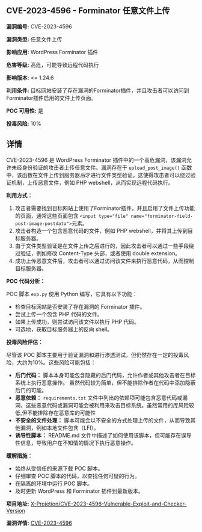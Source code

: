 ## CVE-2023-4596 - Forminator 任意文件上传

**漏洞编号:** CVE-2023-4596

**漏洞类型:** 任意文件上传

**影响应用:** WordPress Forminator 插件

**危害等级:** 高危，可能导致远程代码执行

**影响版本:** <= 1.24.6

**利用条件:** 目标网站安装了存在漏洞的Forminator插件，并且攻击者可以访问到Forminator插件启用的文件上传页面。

**POC 可用性:** 是

**投毒风险:** 10%

## 详情

CVE-2023-4596 是 WordPress Forminator 插件中的一个高危漏洞，该漏洞允许未经身份验证的攻击者上传任意文件。漏洞存在于 `upload_post_image()` 函数中，该函数在文件上传到服务器*后*才进行文件类型验证。这使得攻击者可以绕过验证机制，上传恶意文件，例如 PHP webshell，从而实现远程代码执行。

**利用方式：**

1.  攻击者需要找到目标网站上使用了Forminator插件，并且启用了文件上传功能的页面，通常这些页面包含 `<input type="file" name="forminator-field-post-image-postdata">`元素。
2.  攻击者构造一个包含恶意代码的文件，例如 PHP webshell，并将其上传到目标服务器。
3.  由于文件类型验证是在文件上传之后进行的，因此攻击者可以通过一些手段绕过验证，例如修改 Content-Type 头部，或者使用 double extension。
4.  成功上传恶意文件后，攻击者可以通过访问该文件来执行恶意代码，从而控制目标服务器。

**POC 代码分析：**

POC 脚本 `exp.py` 使用 Python 编写，它具有以下功能：

*   检查目标网站是否安装了存在漏洞的 Forminator 插件。
*   尝试上传一个包含 PHP 代码的文件。
*   如果上传成功，则尝试访问该文件以执行 PHP 代码。
*   可选地，获取目标服务器上的反向 shell。

**投毒风险评估：**

尽管该 POC 脚本主要用于验证漏洞和进行渗透测试，但仍然存在一定的投毒风险，大约为10%。这些风险可能包括：

*   **后门代码：** 脚本本身可能包含隐藏的后门代码，允许作者或其他攻击者在目标系统上执行恶意操作。 虽然代码较为简单，但不能排除作者在代码中添加隐蔽后门的可能。
*   **恶意依赖：** `requirements.txt` 文件中列出的依赖项可能包含恶意代码或漏洞，这些恶意代码或漏洞可能会被利用来攻击目标系统。虽然常用的库风险较低,但不能排除存在恶意库的可能性
*   **不安全的文件处理：** 脚本可能会以不安全的方式处理上传的文件，从而导致其他漏洞，例如本地文件包含（LFI）。
*   **诱导性脚本：** README.md 文件中描述了如何使用该脚本，但可能存在误导性信息，导致用户在不知情的情况下执行恶意操作。

**缓解措施：**

*   始终从受信任的来源下载 POC 脚本。
*   仔细审查 POC 脚本的代码，以查找任何可疑的行为。
*   在隔离的环境中运行 POC 脚本。
*   及时更新 WordPress 和 Forminator 插件到最新版本。


**项目地址:** [X-Projetion/CVE-2023-4596-Vulnerable-Exploit-and-Checker-Version](https://github.com/X-Projetion/CVE-2023-4596-Vulnerable-Exploit-and-Checker-Version)

**漏洞详情:** [CVE-2023-4596](https://nvd.nist.gov/vuln/detail/CVE-2023-4596)